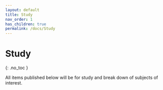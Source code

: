 ```yaml
---
layout: default
title: Study
nav_order: 1
has_children: true
permalink: /docs/Study
---
```


# Study
{: .no_toc }

All items published below will be for study and break down of subjects of interest.